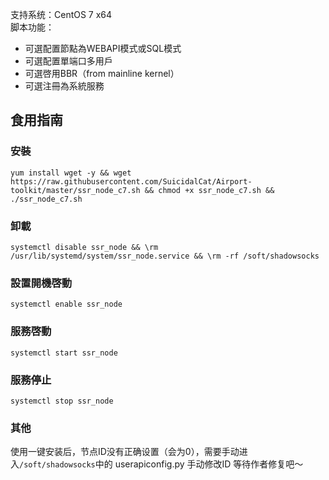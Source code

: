 支持系统：CentOS 7 x64   
脚本功能：   
* 可選配置節點為WEBAPI模式或SQL模式
* 可選配置單端口多用戶
* 可選啓用BBR（from mainline kernel）
* 可選注冊為系統服務
## 食用指南   
### 安裝   
`yum install wget -y && wget https://raw.githubusercontent.com/SuicidalCat/Airport-toolkit/master/ssr_node_c7.sh && chmod +x ssr_node_c7.sh && ./ssr_node_c7.sh`   
### 卸載   
`systemctl disable ssr_node && \rm /usr/lib/systemd/system/ssr_node.service && \rm -rf /soft/shadowsocks`
### 設置開機啓動   
`systemctl enable ssr_node`
### 服務啓動   
`systemctl start ssr_node`
### 服務停止   
`systemctl stop ssr_node`

### 其他
使用一键安装后，节点ID没有正确设置（会为0），需要手动进入`/soft/shadowsocks`中的 userapiconfig.py 手动修改ID  等待作者修复吧～
